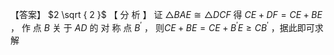【答案】 $2 \sqrt { 2 }$
【 分 析 】 证 $\triangle B A E \cong \triangle D C F$ 得 $C E + D F = C E + B E$ ， 作 点 $B$ 关 于 $A D$ 的 对 称 点 $B ^ { \prime }$ ， 则$C E + B E = C E + B ^ { \prime } E \geq C B ^ { \prime }$ ，据此即可求解
